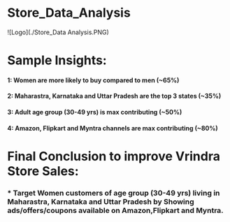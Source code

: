 # Store_Data_Analysis

![Logo](./Store_Data Analysis.PNG)



# Sample Insights:
#### 1: Women are more likely to buy compared to men (~65%)
#### 2: Maharastra, Karnataka and Uttar Pradesh are the top 3 states (~35%)
#### 3: Adult age group (30-49 yrs) is max contributing (~50%)
#### 4: Amazon, Flipkart and Myntra channels are max contributing (~80%)

# Final Conclusion to improve Vrindra Store Sales:
### * Target Women customers of age group (30-49 yrs) living in Maharastra, Karnataka and Uttar Pradesh by Showing ads/offers/coupons available on Amazon,Flipkart and Myntra.
